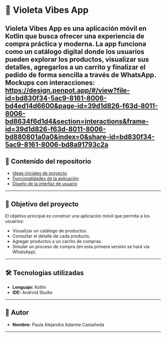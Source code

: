 # 📱 Violeta Vibes App
 
Violeta Vibes App es una aplicación móvil en Kotlin que busca ofrecer una experiencia de compra práctica y moderna.
La app funciona como un catálogo digital donde los usuarios pueden explorar los productos, visualizar sus detalles,
agregarlos a un carrito y finalizar el pedido de forma sencilla a través de WhatsApp.
Mockups con interacciones: https://design.penpot.app/#/view?file-id=bd830f34-5ac9-8161-8006-bd4ed14d6600&page-id=39d1d826-f63d-8011-8006-bd8634f6d1d4&section=interactions&frame-id=39d1d826-f63d-8011-8006-bd880801a0a0&index=0&share-id=bd830f34-5ac9-8161-8006-bd8a91793c2a
---

## 📌 Contenido del repositorio

- [Ideas iniciales de proyecto](docs/ideas.md)
- [Funcionalidades de la aplicación](docs/funcionalidades.md)
- [Diseño de la interfaz de usuario](docs/ui.md)

---

## 🎯 Objetivo del proyecto

El objetivo principal es construir una aplicación móvil que permita a los usuarios:

- Visualizar un catálogo de productos.  
- Consultar el detalle de cada producto.  
- Agregar productos a un carrito de compras.  
- Simular un proceso de compra (en esta primera versión se hará vía WhatsApp).  

---

## 🛠️ Tecnologías utilizadas

- **Lenguaje:** Kotlin  
- **IDE:** Android Studio
  
---

## 👤 Autor

- **Nombre:** Paula Alejandra Adarme Castañeda

---
